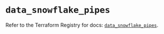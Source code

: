 # `data_snowflake_pipes`

Refer to the Terraform Registry for docs: [`data_snowflake_pipes`](https://registry.terraform.io/providers/snowflakedb/snowflake/2.2.0/docs/data-sources/pipes).
